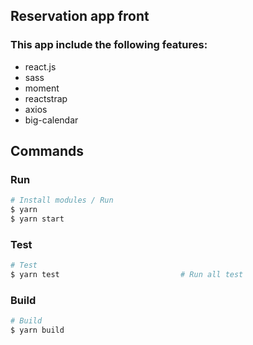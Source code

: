## Reservation app front

### This app include the following features:

- react.js
- sass
- moment
- reactstrap
- axios
- big-calendar


## Commands

### Run

```zsh
# Install modules / Run 
$ yarn
$ yarn start
```

### Test

```zsh
# Test
$ yarn test                           # Run all test
```

### Build

```zsh
# Build
$ yarn build
```